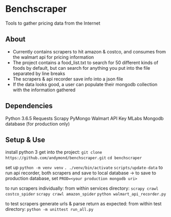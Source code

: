 # Benchscraper
Tools to gather pricing data from the Internet

## About 
* Currently contains scrapers to hit amazon & costco, and consumes from the walmart api for pricing information
* The project contains a food_list.txt to search for 50 different kinds of foods by default, but can search for anything you put into the file separated by line breaks
* The scrapers & api recorder save info into a json file
* If the data looks good, a user can populate their mongodb collection with the information gathered

## Dependencies
Python 3.6.5
Requests
Scrapy
PyMongo
Walmart API Key
MLabs Mongodb database (for production only)

## Setup & Use
install python 3
get into the project:
```git clone https://github.com/andymond/benchscraper.git```
```cd benchscraper```

set up
```python -m venv venv```
```. ./venv/bin/activate```
```scripts/update-data``` to run api recorder, both scrapers and save to local database
-> to save to production database, set ```PROD=<your production mongodb uri>```

to run scrapers individually: 
from within services directory:
```scrapy crawl costco_spider```
```scrapy crawl amazon_spider```
```python walmart_api_recorder.py```

to test scrapers generate urls & parse return as expected:
from within test directory:
```python -m unittest run_all.py```
